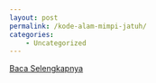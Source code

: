 ```yaml
---
layout: post
permalink: /kode-alam-mimpi-jatuh/
categories:
    - Uncategorized
---
```


[Baca Selengkapnya](/06)